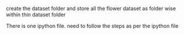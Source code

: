 

create the dataset folder and store all the flower dataset as folder wise within thin dataset folder

There is one ipython file. need to follow the steps as per the ipython file


